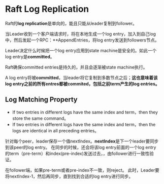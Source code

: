 # Raft Log Replication
Raft的**log replication**是单向的，能且只能从leader复制到follower。

当Leader收到一个客户端请求时，将在本地生成一个log entry，加入到自己log中，然后发起一个RPC：**AppendEntries，将log entry发送到followers节点。

Leader决定什么时候把一个log entry应用到state machine是安全的。如此一个log entry是**committed**。

Raft确保committed entries是持久的，并且会逐渐被state machine执行。

A log entry将被**committed**，当leader将它复制到多数节点之后；**这也意味着该log entry之前的所有entres都被commited，包括之前term产生的log entries。**

## Log Matching Property
* If two entries in different logs have the same index and term，then they store the same command。
* If two entries in different logs have the same index and term，then the logs are identical in all preceding entries。

针对每个peer，leader保存一个值nextIndex。**nextIndex**是下一个leader要同步到该peer的log entry。
在同步的时候，还会将该log entry前面的一个log entry的term（pre-term）和index(pre-index)发送过去，，由follower进行一致性验证。

在follower端，如果pre-term或者pre-index不一致，则reject。
此时，Leader要将nextIndex-1，然后再同步，直到找到合适的log entry进行同步。

